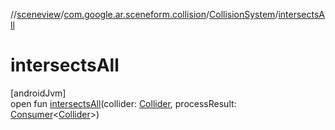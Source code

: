 //[sceneview](../../../index.md)/[com.google.ar.sceneform.collision](../index.md)/[CollisionSystem](index.md)/[intersectsAll](intersects-all.md)

# intersectsAll

[androidJvm]\
open fun [intersectsAll](intersects-all.md)(collider: [Collider](../-collider/index.md), processResult: [Consumer](https://developer.android.com/reference/kotlin/java/util/function/Consumer.html)&lt;[Collider](../-collider/index.md)&gt;)

